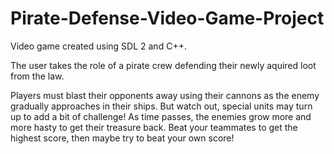# Pirate-Defense-Video-Game-Project
Video game created using SDL 2 and C++.

The user takes the role of a pirate crew defending their newly aquired loot from the law.

Players must blast their opponents away using their cannons as the enemy gradually approaches in their ships. But watch out, special units may turn up to add a bit of challenge! As time passes, the enemies grow more and more hasty to get their treasure back. Beat your teammates to get the highest score, then maybe try to beat your own score! 
